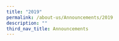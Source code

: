 ```yaml
---
title: "2019"
permalink: /about-us/Announcements/2019
description: ""
third_nav_title: Announcements
---
```

